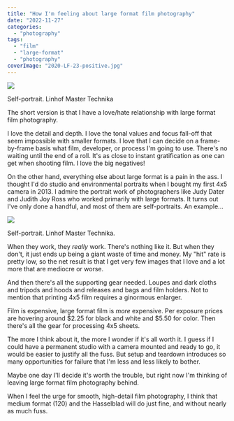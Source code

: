```yaml
---
title: "How I'm feeling about large format film photography"
date: "2022-11-27"
categories:
  - "photography"
tags:
  - "film"
  - "large-format"
  - "photography"
coverImage: "2020-LF-23-positive.jpg"
---
```


![](/img/2022/2020-LF-23-positive-1024x819.jpg)

Self-portrait. Linhof Master Technika

The short version is that I have a love/hate relationship with large format film photography.

I love the detail and depth. I love the tonal values and focus fall-off that seem impossible with smaller formats. I love that I can decide on a frame-by-frame basis what film, developer, or process I'm going to use. There's no waiting until the end of a roll. It's as close to instant gratification as one can get when shooting film. I love the big negatives!

On the other hand, everything else about large format is a pain in the ass. I thought I'd do studio and environmental portraits when I bought my first 4x5 camera in 2013. I admire the portrait work of photographers like Judy Dater and Judith Joy Ross who worked primarily with large formats. It turns out I've only done a handful, and most of them are self-portraits. An example...

![](/img/2022/2022-LF001b-819x1024.jpg)

Self-portrait. Linhof Master Technika.

When they work, they _really_ work. There's nothing like it. But when they don't, it just ends up being a giant waste of time and money. My "hit" rate is pretty low, so the net result is that I get very few images that I love and a lot more that are mediocre or worse.

And then there's all the supporting gear needed. Loupes and dark cloths and tripods and hoods and releases and bags and film holders. Not to mention that printing 4x5 film requires a ginormous enlarger.

Film is expensive, large format film is _more_ expensive. Per exposure prices are hovering around $2.25 for black and white and $5.50 for color. Then there's all the gear for processing 4x5 sheets.

The more I think about it, the more I wonder if it's all worth it. I guess if I could have a permanent studio with a camera mounted and ready to go, it would be easier to justify all the fuss. But setup and teardown introduces so many opportunities for failure that I'm less and less likely to bother.

Maybe one day I'll decide it's worth the trouble, but right now I'm thinking of leaving large format film photography behind.

When I feel the urge for smooth, high-detail film photography, I think that medium format (120) and the Hasselblad will do just fine, and without nearly as much fuss.
